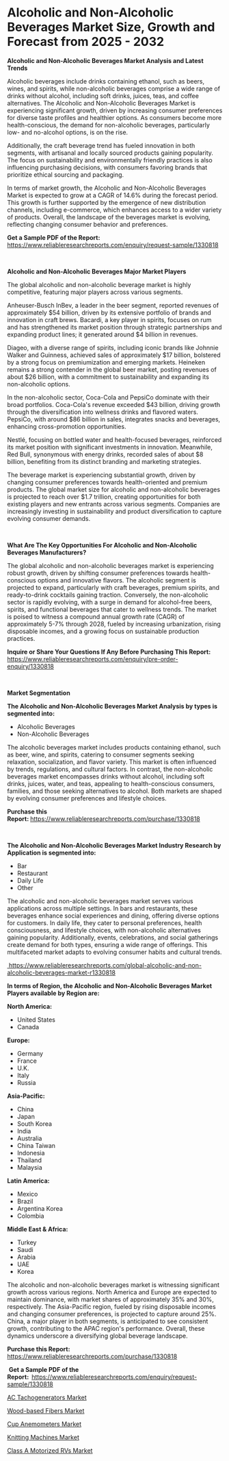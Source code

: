 <p><h1>Alcoholic and Non-Alcoholic Beverages Market Size, Growth and Forecast from 2025 - 2032</h1></p><p><strong>Alcoholic and Non-Alcoholic Beverages Market Analysis and Latest Trends</strong></p>
<p><p>Alcoholic beverages include drinks containing ethanol, such as beers, wines, and spirits, while non-alcoholic beverages comprise a wide range of drinks without alcohol, including soft drinks, juices, teas, and coffee alternatives. The Alcoholic and Non-Alcoholic Beverages Market is experiencing significant growth, driven by increasing consumer preferences for diverse taste profiles and healthier options. As consumers become more health-conscious, the demand for non-alcoholic beverages, particularly low- and no-alcohol options, is on the rise. </p><p>Additionally, the craft beverage trend has fueled innovation in both segments, with artisanal and locally sourced products gaining popularity. The focus on sustainability and environmentally friendly practices is also influencing purchasing decisions, with consumers favoring brands that prioritize ethical sourcing and packaging.</p><p>In terms of market growth, the Alcoholic and Non-Alcoholic Beverages Market is expected to grow at a CAGR of 14.6% during the forecast period. This growth is further supported by the emergence of new distribution channels, including e-commerce, which enhances access to a wider variety of products. Overall, the landscape of the beverages market is evolving, reflecting changing consumer behavior and preferences.</p></p>
<p><strong>Get a Sample PDF of the Report:&nbsp;</strong> <a href="https://www.reliableresearchreports.com/enquiry/request-sample/1330818?utm_campaign=2286&utm_medium=2&utm_source=Github&utm_content=ia&utm_term=26032025&utm_id=alcoholic-and-non-alcoholic-beverages">https://www.reliableresearchreports.com/enquiry/request-sample/1330818</a></p>
<p>&nbsp;</p>
<p><strong>Alcoholic and Non-Alcoholic Beverages Major Market Players</strong></p>
<p><p>The global alcoholic and non-alcoholic beverage market is highly competitive, featuring major players across various segments. </p><p>Anheuser-Busch InBev, a leader in the beer segment, reported revenues of approximately $54 billion, driven by its extensive portfolio of brands and innovation in craft brews. Bacardi, a key player in spirits, focuses on rum and has strengthened its market position through strategic partnerships and expanding product lines; it generated around $4 billion in revenues.</p><p>Diageo, with a diverse range of spirits, including iconic brands like Johnnie Walker and Guinness, achieved sales of approximately $17 billion, bolstered by a strong focus on premiumization and emerging markets. Heineken remains a strong contender in the global beer market, posting revenues of about $26 billion, with a commitment to sustainability and expanding its non-alcoholic options.</p><p>In the non-alcoholic sector, Coca-Cola and PepsiCo dominate with their broad portfolios. Coca-Cola's revenue exceeded $43 billion, driving growth through the diversification into wellness drinks and flavored waters. PepsiCo, with around $86 billion in sales, integrates snacks and beverages, enhancing cross-promotion opportunities.</p><p>Nestlé, focusing on bottled water and health-focused beverages, reinforced its market position with significant investments in innovation. Meanwhile, Red Bull, synonymous with energy drinks, recorded sales of about $8 billion, benefiting from its distinct branding and marketing strategies.</p><p>The beverage market is experiencing substantial growth, driven by changing consumer preferences towards health-oriented and premium products. The global market size for alcoholic and non-alcoholic beverages is projected to reach over $1.7 trillion, creating opportunities for both existing players and new entrants across various segments. Companies are increasingly investing in sustainability and product diversification to capture evolving consumer demands.</p></p>
<p>&nbsp;</p>
<p><strong>What Are The Key Opportunities For Alcoholic and Non-Alcoholic Beverages Manufacturers?</strong></p>
<p><p>The global alcoholic and non-alcoholic beverages market is experiencing robust growth, driven by shifting consumer preferences towards health-conscious options and innovative flavors. The alcoholic segment is projected to expand, particularly with craft beverages, premium spirits, and ready-to-drink cocktails gaining traction. Conversely, the non-alcoholic sector is rapidly evolving, with a surge in demand for alcohol-free beers, spirits, and functional beverages that cater to wellness trends. The market is poised to witness a compound annual growth rate (CAGR) of approximately 5-7% through 2028, fueled by increasing urbanization, rising disposable incomes, and a growing focus on sustainable production practices.</p></p>
<p><strong>Inquire or Share Your Questions If Any Before Purchasing This Report:</strong> <a href="https://www.reliableresearchreports.com/enquiry/pre-order-enquiry/1330818?utm_campaign=2286&utm_medium=2&utm_source=Github&utm_content=ia&utm_term=26032025&utm_id=alcoholic-and-non-alcoholic-beverages">https://www.reliableresearchreports.com/enquiry/pre-order-enquiry/1330818</a></p>
<p>&nbsp;</p>
<p><strong>Market Segmentation</strong></p>
<p><strong>The Alcoholic and Non-Alcoholic Beverages Market Analysis by types is segmented into:</strong></p>
<p><ul><li>Alcoholic Beverages</li><li>Non-Alcoholic Beverages</li></ul></p>
<p><p>The alcoholic beverages market includes products containing ethanol, such as beer, wine, and spirits, catering to consumer segments seeking relaxation, socialization, and flavor variety. This market is often influenced by trends, regulations, and cultural factors. In contrast, the non-alcoholic beverages market encompasses drinks without alcohol, including soft drinks, juices, water, and teas, appealing to health-conscious consumers, families, and those seeking alternatives to alcohol. Both markets are shaped by evolving consumer preferences and lifestyle choices.</p></p>
<p><strong>Purchase this Report:&nbsp;</strong><a href="https://www.reliableresearchreports.com/purchase/1330818?utm_campaign=2286&utm_medium=2&utm_source=Github&utm_content=ia&utm_term=26032025&utm_id=alcoholic-and-non-alcoholic-beverages">https://www.reliableresearchreports.com/purchase/1330818</a></p>
<p>&nbsp;</p>
<p><strong>The Alcoholic and Non-Alcoholic Beverages Market Industry Research by Application is segmented into:</strong></p>
<p><ul><li>Bar</li><li>Restaurant</li><li>Daily Life</li><li>Other</li></ul></p>
<p><p>The alcoholic and non-alcoholic beverages market serves various applications across multiple settings. In bars and restaurants, these beverages enhance social experiences and dining, offering diverse options for customers. In daily life, they cater to personal preferences, health consciousness, and lifestyle choices, with non-alcoholic alternatives gaining popularity. Additionally, events, celebrations, and social gatherings create demand for both types, ensuring a wide range of offerings. This multifaceted market adapts to evolving consumer habits and cultural trends.</p></p>
<p><a href="https://www.reliableresearchreports.com/global-alcoholic-and-non-alcoholic-beverages-market-r1330818?utm_campaign=2286&utm_medium=2&utm_source=Github&utm_content=ia&utm_term=26032025&utm_id=alcoholic-and-non-alcoholic-beverages">&nbsp;https://www.reliableresearchreports.com/global-alcoholic-and-non-alcoholic-beverages-market-r1330818</a></p>
<p><strong>In terms of Region, the Alcoholic and Non-Alcoholic Beverages Market Players available by Region are:</strong></p>
<p>
    <p> <strong> North America: </strong>
        <ul>
            <li>United States</li>
            <li>Canada</li>
        </ul>
        </p> 
    <p> <strong> Europe: </strong>
        <ul>
            <li>Germany</li>
            <li>France</li>
            <li>U.K.</li>
            <li>Italy</li>
            <li>Russia</li>
        </ul>
        </p> 
    <p> <strong> Asia-Pacific: </strong>
        <ul>
            <li>China</li>
            <li>Japan</li>
            <li>South Korea</li>
            <li>India</li>
            <li>Australia</li>
            <li>China Taiwan</li>
            <li>Indonesia</li>
            <li>Thailand</li>
            <li>Malaysia</li>
        </ul>
        </p> 
    <p> <strong> Latin America: </strong>
        <ul>
            <li>Mexico</li>
            <li>Brazil</li>
            <li>Argentina Korea</li>
            <li>Colombia</li>
        </ul>
        </p> 
    <p> <strong> Middle East & Africa: </strong>
        <ul>
            <li>Turkey</li>
            <li>Saudi</li>
            <li>Arabia</li>
            <li>UAE</li>
            <li>Korea</li>
        </ul>
    </p>
    </p>
<p><p>The alcoholic and non-alcoholic beverages market is witnessing significant growth across various regions. North America and Europe are expected to maintain dominance, with market shares of approximately 35% and 30%, respectively. The Asia-Pacific region, fueled by rising disposable incomes and changing consumer preferences, is projected to capture around 25%. China, a major player in both segments, is anticipated to see consistent growth, contributing to the APAC region's performance. Overall, these dynamics underscore a diversifying global beverage landscape.</p></p>
<p><strong>Purchase this Report: </strong><a href="https://www.reliableresearchreports.com/purchase/1330818?utm_campaign=2286&utm_medium=2&utm_source=Github&utm_content=ia&utm_term=26032025&utm_id=alcoholic-and-non-alcoholic-beverages">https://www.reliableresearchreports.com/purchase/1330818</a></p>
<p>&nbsp;<strong>Get a Sample PDF of the Report:&nbsp;&nbsp;</strong><a href="https://www.reliableresearchreports.com/enquiry/request-sample/1330818?utm_campaign=2286&utm_medium=2&utm_source=Github&utm_content=ia&utm_term=26032025&utm_id=alcoholic-and-non-alcoholic-beverages">https://www.reliableresearchreports.com/enquiry/request-sample/1330818</a></p>
<p><strong></strong></p>
<p><p><a href="https://www.linkedin.com/pulse/global-ac-tachogenerators-91-cagr-forecast-2025-2032-algocracy-zlaac?utm_campaign=2286&utm_medium=2&utm_source=Github&utm_content=ia&utm_term=26032025&utm_id=alcoholic-and-non-alcoholic-beverages">AC Tachogenerators Market</a></p><p><a href="https://github.com/szaszgrychkq/Market-Research-Report-List-1/blob/main/wood-based-fibers-market.md?utm_campaign=2286&utm_medium=2&utm_source=Github&utm_content=ia&utm_term=26032025&utm_id=alcoholic-and-non-alcoholic-beverages">Wood-based Fibers Market</a></p><p><a href="https://www.linkedin.com/pulse/industry-analysis-competitive-strategies-cup-anemometers-market-6cdpc?utm_campaign=2286&utm_medium=2&utm_source=Github&utm_content=ia&utm_term=26032025&utm_id=alcoholic-and-non-alcoholic-beverages">Cup Anemometers Market</a></p><p><a href="https://www.linkedin.com/pulse/knitting-machines-market-challenges-forecasts-development-tx1ec?utm_campaign=2286&utm_medium=2&utm_source=Github&utm_content=ia&utm_term=26032025&utm_id=alcoholic-and-non-alcoholic-beverages">Knitting Machines Market</a></p><p><a href="https://github.com/kaganalcinwv/Market-Research-Report-List-1/blob/main/class-a-motorized-rvs-market.md?utm_campaign=2286&utm_medium=2&utm_source=Github&utm_content=ia&utm_term=26032025&utm_id=alcoholic-and-non-alcoholic-beverages">Class A Motorized RVs Market</a></p></p>